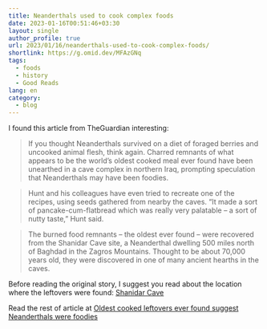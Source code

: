 ```yaml
---
title: Neanderthals used to cook complex foods
date: 2023-01-16T00:51:46+03:30
layout: single
author_profile: true
url: 2023/01/16/neanderthals-used-to-cook-complex-foods/
shortlink: https://g.omid.dev/MFAzGNq
tags:
  - foods
  - history
  - Good Reads
lang: en
category: 
  - blog
---
```

I found this article from TheGuardian interesting:

> If you thought Neanderthals survived on a diet of foraged berries and uncooked animal flesh, think again. Charred remnants of what appears to be the world’s oldest cooked meal ever found have been unearthed in a cave complex in northern Iraq, prompting speculation that Neanderthals may have been foodies.

> Hunt and his colleagues have even tried to recreate one of the recipes, using seeds gathered from nearby the caves. “It made a sort of pancake-cum-flatbread which was really very palatable – a sort of nutty taste,” Hunt said.

> The burned food remnants – the oldest ever found – were recovered from the Shanidar Cave site, a Neanderthal dwelling 500 miles north of Baghdad in the Zagros Mountains. Thought to be about 70,000 years old, they were discovered in one of many ancient hearths in the caves.

Before reading the original story, I suggest you read about the location where the leftovers were found: [Shanidar Cave](https://en.wikipedia.org/wiki/Shanidar_Cave)

Read the rest of article at [Oldest cooked leftovers ever found suggest Neanderthals were foodies](https://www.theguardian.com/science/2022/nov/23/oldest-cooked-leftovers-ever-found-suggest-neanderthals-were-foodies)